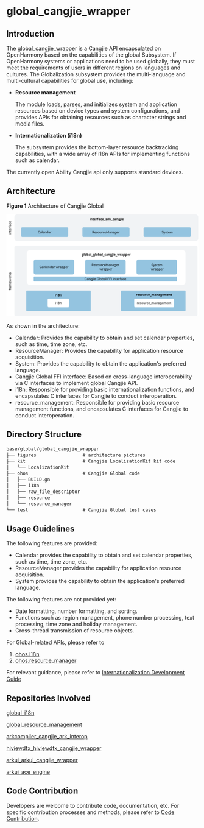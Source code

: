 # global_cangjie_wrapper

## Introduction

The global_cangjie_wrapper is a Cangjie API encapsulated on OpenHarmony based on the capabilities of the global Subsystem. If OpenHarmony systems or applications need to be used globally, they must meet the requirements of users in different regions on languages and cultures. The Globalization subsystem provides the multi-language and multi-cultural capabilities for global use, including:

-   **Resource management**

    The module loads, parses, and initializes system and application resources based on device types and system configurations, and provides APIs for obtaining resources such as character strings and media files.

-   **Internationalization (i18n)**

    The subsystem provides the bottom-layer resource backtracking capabilities, with a wide array of i18n APIs for implementing functions such as calendar.

The currently open Ability Cangjie api only supports standard devices.

## Architecture

**Figure 1** Architecture of Cangjie Global

![Architecture of Cangjie Global](figures/global_cangjie_wrapper_architecture_en.png)

As shown in the architecture:

- Calendar: Provides the capability to obtain and set calendar properties, such as time, time zone, etc.
- ResourceManager: Provides the capability for application resource acquisition.
- System: Provides the capability to obtain the application's preferred language.
- Cangjie Global FFI interface: Based on cross-language interoperability via C interfaces to implement global Cangjie API.
- i18n: Responsible for providing basic internationalization functions, and encapsulates C interfaces for Cangjie to conduct interoperation.
- resource_management: Responsible for providing basic resource management functions, and encapsulates C interfaces for Cangjie to conduct interoperation.

## Directory Structure

```
base/global/global_cangjie_wrapper
├── figures                 # architecture pictures
├── kit                     # Cangjie LocalizationKit kit code
│   └── LocalizationKit
├── ohos                    # Cangjie Global code
│   ├── BUILD.gn
│   ├── i18n
│   ├── raw_file_descriptor
│   ├── resource
│   └── resource_manager
└── test                    # Cangjie Global test cases
```

## Usage Guidelines

The following features are provided:

- Calendar provides the capability to obtain and set calendar properties, such as time, time zone, etc.
- ResourceManager provides the capability for application resource acquisition.
- System provides the capability to obtain the application's preferred language.

The following features are not provided yet:

- Date formatting, number formatting, and sorting.
- Functions such as region management, phone number processing, text processing, time zone and holiday management.
- Cross-thread transmission of resource objects.

For Global-related APIs, please refer to
1. [ohos.i18n](https://gitcode.com/openharmony-sig/arkcompiler_cangjie_ark_interop/blob/master/doc/API_Reference/source_en/apis/LocalizationKit/cj-apis-i18n.md)
2. [ohos.resource_manager](https://gitcode.com/openharmony-sig/arkcompiler_cangjie_ark_interop/blob/master/doc/API_Reference/source_en/apis/LocalizationKit/cj-apis-resource_manager.md)

For relevant guidance, please refer to [Internationalization Development Guide](https://gitcode.com/openharmony-sig/arkcompiler_cangjie_ark_interop/tree/master/doc/Dev_Guide/source_en/internationalization)

## Repositories Involved

[global_i18n](https://gitee.com/openharmony/global_i18n)

[global_resource_management](https://gitee.com/openharmony/global_resource_management)

[arkcompiler_cangjie_ark_interop](https://gitcode.com/openharmony-sig/arkcompiler_cangjie_ark_interop)

[hiviewdfx_hiviewdfx_cangjie_wrapper](https://gitcode.com/openharmony-sig/hiviewdfx_hiviewdfx_cangjie_wrapper)

[arkui_arkui_cangjie_wrapper](https://gitcode.com/openharmony-sig/arkui_arkui_cangjie_wrapper)

[arkui_ace_engine](https://gitee.com/openharmony/arkui_ace_engine)

## Code Contribution

Developers are welcome to contribute code, documentation, etc. For specific contribution processes and methods, please refer to [Code Contribution](https://gitcode.com/openharmony/docs/blob/master/en/contribute/code-contribution.md).
